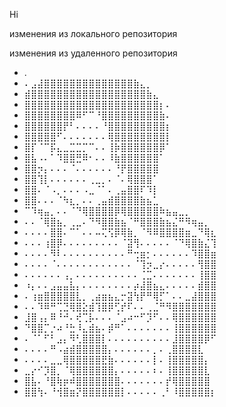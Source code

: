 Hi

изменения из локального репозитория

изменения из удаленного репозитория

* .
* ⠄⣠⣼⣿⣿⣿⣿⣿⣿⣿⣿⣿⣿⣿⣿⣿⣿⣷⣄⡀
* ⣾⣿⣿⣿⣿⣿⣿⣿⣿⣿⣿⣿⣿⣿⣿⣿⣿⣿⣿⣷⣄
* ⣿⣿⣿⣿⣿⣿⣿⣿⣿⣿⣿⣿⣿⣿⣿⣿⣿⣿⣿⣿⣿⡆⠄
* ⣿⣿⣿⣿⣿⣿⣿⣿⠿⠋⠉⠘⣿⣿⣿⣿⣿⣿⣿⣿⣿⣷⠄
* ⣿⣿⣿⣿⣿⣿⡟⠃⠄⠄⠄⠄⠘⣿⣿⣿⣿⣿⣿⣿⣿⣿⡆
* ⣿⣿⣿⣿⣿⠋⠄⠄⠄⠄⠄⠄⠄⢿⣿⣿⣿⣿⣿⣿⣿⣿⡇
* ⣿⡏⠈⠉⡯⣄⣀⣉⣉⡉⠉⠄⠄⢸⡷⣿⣿⣿⣿⣿⣿⡿⠁
* ⣿⣧⠠⠄⠁⠹⣿⣿⣛⠿⠂⠄⠄⠸⣷⣿⣿⣿⣿⣿⣿⠁
* ⣿⣿⡲⡄⠄⠄⠄⠈⠄⠄⠄⠄⠄⠄⠘⡟⣿⣿⣿⣿⣿
* ⣿⣿⢹⡇⠄⠄⠄⠄⠄⠄⢀⣀⡀⠄⠈⠄⢿⣿⣿⣿⠁
* ⣿⣿⠄⠈⠠⡀⠄⠄⠄⠠⣀⠈⠁⠄⢀⣤⣿⣿⠏⠹⡇
* ⣿⣿⠄⠄⠄⠈⠳⣆⡀⠄⠄⢀⣤⣾⣿⣿⣿⣿⣷⣦⣁
* ⠉⠹⢶⣤⡀⠄⠄⠈⠙⢿⣿⣿⣿⣿⡿⢿⣿⣿⣿⣿⣿⠷⣦⣤⣀⡀
* ⠄⠄⠈⢿⣿⣦⡀⢀⣀⠄⠙⠻⣿⣿⣷⣦⠈⠛⣿⣿⣿⣷⣦⣌⠛⠻⢶⣤⡀
* ⠄⠄⠄⠄⣿⣿⠄⠉⠁⠄⠄⠤⢍⢫⡿⢿⣷⡀⠈⠻⠿⣿⣿⣿⣿⣶⣀⠙⢿⣆
* ⠄⠄⠄⢰⣿⡿⠄⠄⠄⠄⠄⠄⠄⠄⠄⠈⣽⢻⠄⠄⠄⠄⠄⠈⠙⢿⣿⣷⣌⢹
* ⠄⠄⠄⠄⠻⠇⠄⠄⠄⠄⠄⠄⠄⠄⠄⠄⠛⢒⣶⡂⠄⠄⠄⠄⠄⠄⠹⣿⣿⣶
* ⠄⠄⠄⠄⠈⠄⠄⠄⠄⠄⠄⠄⠄⠄⠄⠄⠄⠈⢹⡲⣀⡔⠄⠄⠄⠄⠄⢻⣿⣿
* ⠄⠄⠄⠄⠄⠄⢠⡀⠄⠄⠄⠄⠄⠄⠄⠄⠄⠄⢈⣉⠄⠄⠄⠄⠄⠄⠄⢸⣿⣿
* ⠰⡄⠄⠄⣠⣤⣤⣧⡄⠄⠄⠄⠄⠄⠄⠄⠄⡴⣼⣿⣦⣄⠄⠄⠄⠄⠄⣾⣿⣿
* ⠄⢰⣶⣿⣿⣿⣿⣿⣇⡀⢀⣴⣶⣦⣄⡒⣽⢳⡟⠛⢿⡋⠁⠄⠄⣀⣼⣿⣿⣿
* ⠄⠄⠹⠿⠛⢉⣙⢿⣿⣕⣾⢹⣿⡿⢋⡞⠏⠄⠄⢀⣈⠛⠻⣿⣿⣿⣿⣿⣿⣿
* ⣸⣿⢠⡄⠿⠘⠚⠄⢞⢉⡧⠄⠄⠄⠈⣠⠴⠒⠋⡹⠋⠄⠄⢿⣿⣿⣿⣿⣿⣿
* ⠙⣿⣿⡉⡐⠴⠘⣓⠸⣄⣾⣦⠄⡾⠛⠁⠄⠄⠄⠄⠄⠄⠄⢸⣿⣿⣿⣿⣿⣿
* ⠄⠈⠁⠋⠃⣠⡄⠻⢃⣿⣿⣿⡇⠄⠄⠄⠄⠄⠄⠄⠄⠄⠄⣸⣿⣿⣿⣿⡿⠋
* ⠄⠄⠄⠄⠛⠠⣴⣾⣿⣿⣿⣿⣿⡄⠄⠄⠄⠄⠄⠄⡀⠄⢀⣿⣿⣿⣿⣇
* ⠄⠄⠄⠄⣀⣀⢿⣿⣿⣿⣿⣿⣟⣷⠄⠄⠄⠄⠄⠄⡇⠄⢸⣿⣿⣿⣿⣿⡄
* ⣀⡔⠊⡹⣿⡀⠈⢿⣿⣿⣿⣿⣿⣿⡄⠄⠄⠄⠄⠄⠆⠄⢸⣿⣿⣿⣿⣿⣇
* ⣿⣧⠄⠘⣿⢷⡶⠾⣿⣿⣿⣿⣿⣿⣿⠄⠄⠄⠄⠄⠄⠄⡞⢿⣿⣿⣿⣿⣿
* ⣿⣿⢳⠄⠘⢺⣿⣶⡝⣿⣿⣿⣿⣿⣿⡇⠄⠄⠄⠄⠄⢀⠃⠸⣿⣿⣿⣿⣿⡆